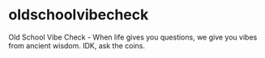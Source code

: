 # oldschoolvibecheck
Old School Vibe Check - When life gives you questions, we give you vibes from ancient wisdom. IDK, ask the coins.
